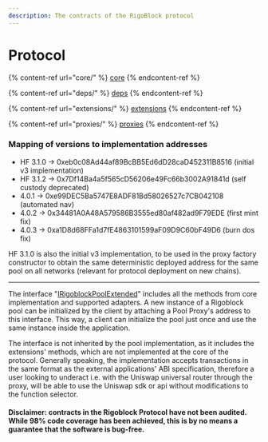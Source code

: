 ```yaml
---
description: The contracts of the RigoBlock protocol
---
```


# Protocol

{% content-ref url="core/" %}
[core](core/)
{% endcontent-ref %}

{% content-ref url="deps/" %}
[deps](deps/)
{% endcontent-ref %}

{% content-ref url="extensions/" %}
[extensions](extensions/)
{% endcontent-ref %}

{% content-ref url="proxies/" %}
[proxies](proxies/)
{% endcontent-ref %}

### Mapping of versions to implementation addresses

* HF 3.1.0 -> 0xeb0c08Ad44af89BcBB5Ed6dD28caD452311B8516 (initial v3 implementation)
* HF 3.1.2 -> 0x7Df14Ba4a5f565cD56206e49Fc66b3002A91841d (self custody deprecated)
* 4.0.1 -> 0xe99DEC5Ba5747E8ADF81Bd58026527c7CB042108 (automated nav)
* 4.0.2 -> 0x34481A0A48A579586B3555ed80af482ad9F79EDE (first mint fix)
* 4.0.3 -> 0xa1D8d68FFa1d7fE4863101599aF09D9C60bF49D6 (burn dos fix)

HF 3.1.0 is also the initial v3 implementation, to be used in the proxy factory constructor to obtain the same deterministic deployed address for the same pool on all networks (relevant for protocol deployment on new chains).

***

The interface "[IRigoblockPoolExtended](rigoblockpoolextended.md)" includes all the methods from core implementation and supported adapters. A new instance of a Rigoblock pool can be initialized by the client by attaching a Pool Proxy's address to this interface. This way, a client can initialize the pool just once and use the same instance inside the application.

The interface is not inherited by the pool implementation, as it includes the extensions' methods, which are not implemented at the core of the protocol. Generally speaking, the implementation accepts transactions in the same format as the external applications' ABI specification, therefore a user looking to underact i.e. with the Uniswap universal router through the proxy, will be able to use the Uniswap sdk or api without modifications to the function selector.

#### Disclaimer: contracts in the Rigoblock Protocol have not been audited. While 98% code coverage has been achieved, this is by no means a guarantee that the software is bug-free.
